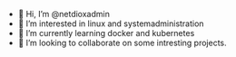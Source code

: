 - 👋 Hi, I’m @netdioxadmin
- 👀 I’m interested in linux and systemadministration
- 🌱 I’m currently learning docker and kubernetes 
- 💞️ I’m looking to collaborate on some intresting projects. 


<!---
netdioxadmin/netdioxadmin is a ✨ special ✨ repository because its `README.md` (this file) appears on your GitHub profile.
You can click the Preview link to take a look at your changes.
--->
